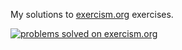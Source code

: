 My solutions to [exercism.org](https://exercism.org/) exercises.

[![problems solved on exercism.org](https://img.shields.io/badge/dynamic/json?style=for-the-badge&color=604fcd&label=published%20solutions&query=meta.total_count&url=https%3A%2F%2Fexercism.org%2Fapi%2Fv2%2Fprofiles%2Fcascandaliato%2Fsolutions&labelColor=%23111827&logo=exercism&logoColor=white&cacheSeconds=604800)](https://exercism.org/profiles/cascandaliato)
